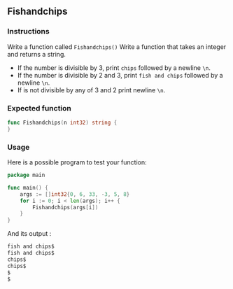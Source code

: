 ## Fishandchips

### Instructions

Write a function called `Fishandchips()` Write a function that takes an integer and returns a string.

- If the number is divisible by 3, print `chips` followed by a newline `\n`.
- If the number is divisible by 2 and 3, print `fish and chips` followed by a newline `\n`.
- If is not divisible by any of 3 and 2 print newline `\n`.

### Expected function

```go
func Fishandchips(n int32) string {
}
```
### Usage

Here is a possible program to test your function:

```go
package main

func main() {
	args := []int32{0, 6, 33, -3, 5, 8}
	for i := 0; i < len(args); i++ {
		Fishandchips(args[i])
	}
}
```
And its output :

```go
fish and chips$
fish and chips$
chips$
chips$
$
$
```
